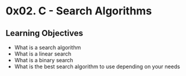 # 0x02. C - Search Algorithms

## Learning Objectives

+ What is a search algorithm
+ What is a linear search
+ What is a binary search
+ What is the best search algorithm to use depending on your needs
